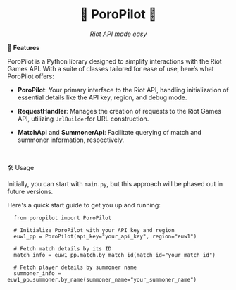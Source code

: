 <h1 align="center">💫 PoroPilot 💫</h1>
<p align="center">
  <em>Riot API made easy</em>
</p>

🚀 **Features**

PoroPilot is a Python library designed to simplify interactions with the Riot Games API. With a suite of classes tailored for ease of use, here’s what PoroPilot offers:

- **PoroPilot**: Your primary interface to the Riot API, handling initialization of essential details like the API key, region, and debug mode.

- **RequestHandler**: Manages the creation of requests to the Riot Games API, utilizing `UrlBuilder`for URL construction.

- **MatchApi** and **SummonerApi**: Facilitate querying of match and summoner information, respectively.

<br>

🛠️ Usage

Initially, you can start with `main.py`, but this approach will be phased out in future versions.

Here's a quick start guide to get you up and running:

      from poropilot import PoroPilot
      
      # Initialize PoroPilot with your API key and region
      euw1_pp = PoroPilot(api_key="your_api_key", region="euw1")
      
      # Fetch match details by its ID
      match_info = euw1_pp.match.by_match_id(match_id="your_match_id")
      
      # Fetch player details by summoner name
      summoner_info = euw1_pp.summoner.by_name(summoner_name="your_summoner_name")

<br>
